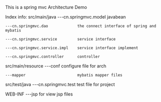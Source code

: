 This is a spring mvc Architecture Demo

Index info:
src/main/java
    ---cn.springmvc.model           javabean

    ---cn.springmvc.dao             the connect interface of spring and mybatis

    ---cn.springmvc.service         service interface

    ---cn.springmvc.service.impl    service interface implement

    ---cn.springmvc.controller      controller

src/main/resource
    ---conf                         configure file for arch

    ---mapper                       mybatis mapper files

src/test/java
    ---cn.springmvc.test            test file for project

WEB-INF
    ---jsp                          for view jsp files